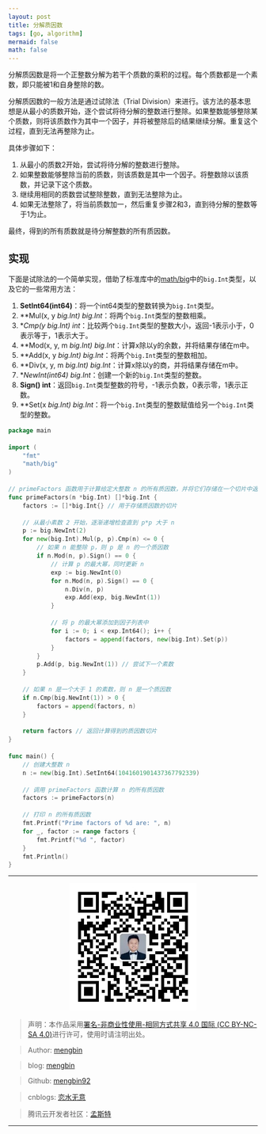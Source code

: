 ```yaml
---
layout: post
title: 分解质因数
tags: [go, algorithm]
mermaid: false
math: false
---  
```


分解质因数是将一个正整数分解为若干个质数的乘积的过程。每个质数都是一个素数，即只能被1和自身整除的数。

分解质因数的一般方法是通过试除法（Trial Division）来进行。该方法的基本思想是从最小的质数开始，逐个尝试将待分解的整数进行整除。如果整数能够整除某个质数，则将该质数作为其中一个因子，并将被整除后的结果继续分解。重复这个过程，直到无法再整除为止。

具体步骤如下：

1. 从最小的质数2开始，尝试将待分解的整数进行整除。
2. 如果整数能够整除当前的质数，则该质数是其中一个因子。将整数除以该质数，并记录下这个质数。
3. 继续用相同的质数尝试整除整数，直到无法整除为止。
4. 如果无法整除了，将当前质数加一，然后重复步骤2和3，直到待分解的整数等于1为止。

最终，得到的所有质数就是待分解整数的所有质因数。

## 实现  

下面是试除法的一个简单实现，借助了标准库中的[math/big](https://pkg.go.dev/math/big)中的`big.Int`类型，以及它的一些常用方法：  

1. **SetInt64(int64)**：将一个int64类型的整数转换为`big.Int`类型。
2. **Mul(x, y *big.Int) *big.Int**：将两个`big.Int`类型的整数相乘。
3. **Cmp(y *big.Int) int**：比较两个`big.Int`类型的整数大小，返回-1表示小于，0表示等于，1表示大于。
4. **Mod(x, y, m *big.Int) *big.Int**：计算x除以y的余数，并将结果存储在m中。
5. **Add(x, y *big.Int) *big.Int**：将两个`big.Int`类型的整数相加。
6. **Div(x, y, m *big.Int) *big.Int**：计算x除以y的商，并将结果存储在m中。
7. **NewInt(int64) *big.Int**：创建一个新的`big.Int`类型的整数。
8. **Sign() int**：返回`big.Int`类型整数的符号，-1表示负数，0表示零，1表示正数。
9. **Set(x *big.Int) *big.Int**：将一个`big.Int`类型的整数赋值给另一个`big.Int`类型的整数。

```go
package main

import (
	"fmt"
	"math/big"
)

// primeFactors 函数用于计算给定大整数 n 的所有质因数，并将它们存储在一个切片中返回。
func primeFactors(n *big.Int) []*big.Int {
	factors := []*big.Int{} // 用于存储质因数的切片

	// 从最小素数 2 开始，逐渐递增检查直到 p*p 大于 n
	p := big.NewInt(2)
	for new(big.Int).Mul(p, p).Cmp(n) <= 0 {
		// 如果 n 能整除 p，则 p 是 n 的一个质因数
		if n.Mod(n, p).Sign() == 0 {
			// 计算 p 的最大幂，同时更新 n
			exp := big.NewInt(0)
			for n.Mod(n, p).Sign() == 0 {
				n.Div(n, p)
				exp.Add(exp, big.NewInt(1))
			}

			// 将 p 的最大幂添加到因子列表中
			for i := 0; i < exp.Int64(); i++ {
				factors = append(factors, new(big.Int).Set(p))
			}
		}
		p.Add(p, big.NewInt(1)) // 尝试下一个素数
	}

	// 如果 n 是一个大于 1 的素数，则 n 是一个质因数
	if n.Cmp(big.NewInt(1)) > 0 {
		factors = append(factors, n)
	}

	return factors // 返回计算得到的质因数切片
}

func main() {
	// 创建大整数 n
	n := new(big.Int).SetInt64(1041601901437367792339)

	// 调用 primeFactors 函数计算 n 的所有质因数
	factors := primeFactors(n)

	// 打印 n 的所有质因数
	fmt.Printf("Prime factors of %d are: ", n)
	for _, factor := range factors {
		fmt.Printf("%d ", factor)
	}
	fmt.Println()
}
```  

---

<div align="center">
  <img src="../img/qrcode_wechat.jpg" alt="孟斯特">
</div>

> 声明：本作品采用[署名-非商业性使用-相同方式共享 4.0 国际 (CC BY-NC-SA 4.0)](https://creativecommons.org/licenses/by-nc-sa/4.0/deed.zh)进行许可，使用时请注明出处。  

> Author: [mengbin](mengbin1992@outlook.com)  

> blog: [mengbin](https://mengbin.top)  

> Github: [mengbin92](https://mengbin92.github.io/)  

> cnblogs: [恋水无意](https://www.cnblogs.com/lianshuiwuyi/)  

> 腾讯云开发者社区：[孟斯特](https://cloud.tencent.com/developer/user/6649301)  

---
